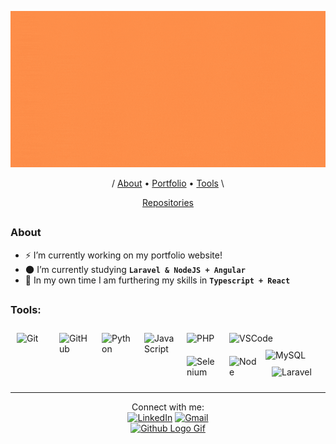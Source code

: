 <p align="center">
  <a href="http://isaac-pollack.github.io/" rel="Banner"><img src="IsaacPollack_Banner.gif" width="1000" height="250"/></a>
</p>

<p align="center">
  / <a href="#about">About</a> •
  <a href="https://www.isaacpollack.dev/">Portfolio</a> •
  <a href="#tools">Tools</a> \
  
</p>
<p align="center">
  <a href="https://github.com/Isaac-Pollack?tab=repositories">Repositories</a>
</p>

##

### About

- :zap: I’m currently working on my portfolio website!
- :new_moon: I’m currently studying **```Laravel & NodeJS + Angular```**
- :milky_way: In my own time I am furthering my skills in **```Typescript + React```**

##
### Tools:

<img align="left" title="Git" alt="Git" width="48px" src="https://cdn.jsdelivr.net/gh/devicons/devicon/icons/git/git-original.svg" style="padding:10px;" />
<img align="left" title="Github" alt="GitHub" width="48px" src="https://user-images.githubusercontent.com/3369400/139447912-e0f43f33-6d9f-45f8-be46-2df5bbc91289.png" style="padding:10px;" />
<img title="VSCode" alt="VSCode" width="48px" src="https://cdn.jsdelivr.net/gh/devicons/devicon/icons/vscode/vscode-original.svg" style="padding:10px;" />

<img align="left" title="Python" align="left" alt="Python" width="48px" src="https://cdn.jsdelivr.net/gh/devicons/devicon/icons/python/python-original.svg" style="padding:10px;" />
<img align="left" title="Javascript" alt="JavaScript" width="48px" src="https://cdn.jsdelivr.net/gh/devicons/devicon/icons/javascript/javascript-original.svg" style="padding:10px;" />
<img align="left" title="PHP" alt="PHP" width="48px" src="https://cdn.jsdelivr.net/gh/devicons/devicon/icons/php/php-plain.svg" style="padding:10px;" />
<img title="MySQL" alt="MySQL" width="48px" src="https://cdn.jsdelivr.net/gh/devicons/devicon/icons/mysql/mysql-original.svg" style="padding-right:10px;" />

<img align="left" title="Selenium" alt="Selenium" width="48px" src="https://cdn.jsdelivr.net/gh/devicons/devicon/icons/selenium/selenium-original.svg" style="padding:10px;" />
<img align="left" title="Node.js" alt="Node" width="48px" src="https://cdn.jsdelivr.net/gh/devicons/devicon/icons/nodejs/nodejs-plain-wordmark.svg" style="padding:10px;" />
<!-- <img align="left" title="React.js" alt="React" width="48px" src="https://cdn.jsdelivr.net/gh/devicons/devicon/icons/react/react-original.svg" style="padding:10px;" /> -->
<!-- <img align="left" title="Vue.js" alt="Vue" width="48px" src="https://cdn.jsdelivr.net/gh/devicons/devicon/icons/vuejs/vuejs-original.svg" style="padding:10px;" /> -->
<img title="Laravel" alt="Laravel" width="48px" src="https://cdn.jsdelivr.net/gh/devicons/devicon/icons/laravel/laravel-plain-wordmark.svg" style="padding:10px;" />

---

<p align="center">
  Connect with me:
  <br>
  <a href="https://www.linkedin.com/in/Isaac-Pollack"><img src="https://img.icons8.com/color/48/000000/linkedin.png" alt="LinkedIn"></a>  
  <a href="mailto:pollackisaac@gmail.com"><img src="https://img.icons8.com/fluent/48/000000/gmail.png" alt="Gmail"></a>  
  
  <br>
  <!-- <a href="https://www.buymeacoffee.com/IsaacP" target="_blank"><img src="https://www.buymeacoffee.com/assets/img/custom_images/orange_img.png" alt="Buy Me A Coffee" style="height: 41px !important;width: 174px !important;box-shadow: 0px 3px 2px 0px rgba(190, 190, 190, 0.5) !important;-webkit-box-shadow: 0px 3px 2px 0px rgba(190, 190, 190, 0.5) !important;" ></a> <br> -->
  <a href="#"><img src="https://user-images.githubusercontent.com/5713670/87202985-820dcb80-c2b6-11ea-9f56-7ec461c497c3.gif" alt="Github Logo Gif" width="175" height="175" style="pointer-events: none"/></a>
